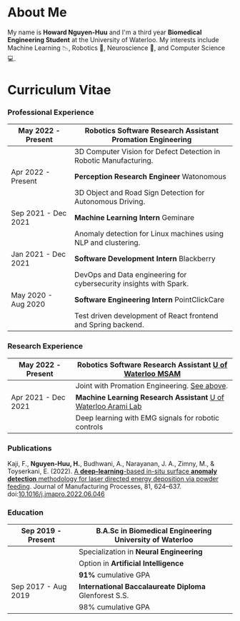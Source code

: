 # About Me
My name is __Howard Nguyen-Huu__ and I'm a third year __Biomedical Engineering Student__ at the University of Waterloo.
My interests include Machine Learning :chart_with_downwards_trend:, Robotics :robot:, Neuroscience :brain:, and Computer Science :computer:.

# Curriculum Vitae
### Professional Experience
| May 2022 - Present  | __Robotics Software Research Assistant__ Promation Engineering            |
|          -          |                                         -                                 |
|                     | 3D Computer Vision for Defect Detection in Robotic Manufacturing.         |
| Apr 2022 - Present  | __Perception Research Engineer__         Watonomous                       |
|                     | 3D Object and Road Sign Detection for Autonomous Driving.                 |
| Sep 2021 - Dec 2021 | __Machine Learning Intern__              Geminare                         |
|                     | Anomaly detection for Linux machines using NLP and clustering.            |
| Jan 2021 - Dec 2021 | __Software Development Intern__          Blackberry                       |
|                     | DevOps and Data engineering for cybersecurity insights with Spark.        |
| May 2020 - Aug 2020 | __Software Engineering Intern__          PointClickCare                   |
|                     | Test driven development of React frontend and Spring backend.             |

### Research Experience
| May 2022 - Present  | __Robotics Software Research Assistant__ [U of Waterloo MSAM](https://msam.uwaterloo.ca/)     |
|-                    |-                                                             |
|| Joint with Promation Engineering. [See above](#professional-experience).          |
| Apr 2021 - Dec 2021 | __Machine Learning Research Assistant__  [U of Waterloo Arami Lab](https://www.aramilab.com/) |
|| Deep learning with EMG signals for robotic controls                               |


### Publications
Kaji, F., __Nguyen-Huu, H.__, Budhwani, A., Narayanan, J. A., Zimny, M., & Toyserkani, E. (2022). [A __deep-learning__-based in-situ surface __anomaly detection__ methodology for laser directed energy deposition via powder feeding](https://www.sciencedirect.com/science/article/abs/pii/S1526612522004297). Journal of Manufacturing Processes, 81, 624–637. doi:[10.1016/j.jmapro.2022.06.046](https://doi.org/10.1016/j.jmapro.2022.06.046)


### Education
| Sep 2019 - Present  | __B.A.Sc in Biomedical Engineering__ University of Waterloo|
|          -          |                                     -                      |
|                     | Specialization in __Neural Engineering__                   |
|                     | Option in __Artificial Intelligence__                      |
|                     | __91%__ cumulative GPA                                     |
| Sep 2017 - Aug 2019 | __International Baccalaureate Diploma__ Glenforest S.S.    |
|                     | 98% cumulative GPA                                         |
